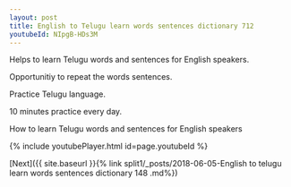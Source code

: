```yaml
---
layout: post
title: English to Telugu learn words sentences dictionary 712 
youtubeId: NIpgB-HDs3M
---
```

 
 
Helps to learn Telugu words and sentences for English speakers.

Opportunitiy to repeat the words sentences. 

Practice Telugu language. 
 
10 minutes practice every day. 
 
How to learn Telugu words and sentences for English speakers 
 
{% include youtubePlayer.html id=page.youtubeId %}
 
 
[Next]({{ site.baseurl }}{% link  split1/_posts/2018-06-05-English to telugu learn words sentences dictionary 148 .md%})
 
